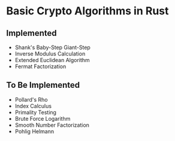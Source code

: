 # Basic Crypto Algorithms in Rust
## Implemented
* Shank's Baby-Step Giant-Step
* Inverse Modulus Calculation
* Extended Euclidean Algorithm
* Fermat Factorization

## To Be Implemented
* Pollard's Rho
* Index Calculus
* Primality Testing
* Brute Force Logarithm
* Smooth Number Factorization
* Pohlig Helmann

